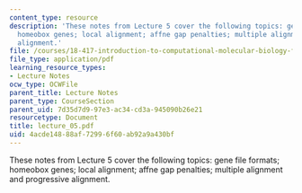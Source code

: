 ```yaml
---
content_type: resource
description: 'These notes from Lecture 5 cover the following topics: gene file formats;
  homeobox genes; local alignment; affne gap penalties; multiple alignment and progressive
  alignment.'
file: /courses/18-417-introduction-to-computational-molecular-biology-fall-2004/4acde14888af72996f60ab92a9a430bf_lecture_05.pdf
file_type: application/pdf
learning_resource_types:
- Lecture Notes
ocw_type: OCWFile
parent_title: Lecture Notes
parent_type: CourseSection
parent_uid: 7d35d7d9-97e3-ac34-cd3a-945090b26e21
resourcetype: Document
title: lecture_05.pdf
uid: 4acde148-88af-7299-6f60-ab92a9a430bf
---
```

These notes from Lecture 5 cover the following topics: gene file formats; homeobox genes; local alignment; affne gap penalties; multiple alignment and progressive alignment.

